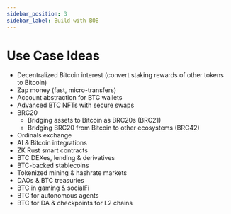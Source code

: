 ```yaml
---
sidebar_position: 3
sidebar_label: Build with BOB
---
```


# Use Case Ideas

- Decentralized Bitcoin interest (convert staking rewards of other tokens to Bitcoin)
- Zap money (fast, micro-transfers)
- Account abstraction for BTC wallets
- Advanced BTC NFTs with secure swaps
- BRC20
  - Bridging assets to Bitcoin as BRC20s (BRC21)
  - Bridging BRC20 from Bitcoin to other ecosystems (BRC42)
- Ordinals exchange
- AI & Bitcoin integrations
- ZK Rust smart contracts
- BTC DEXes, lending & derivatives
- BTC-backed stablecoins
- Tokenized mining & hashrate markets
- DAOs & BTC treasuries
- BTC in gaming & socialFi
- BTC for autonomous agents
- BTC for DA & checkpoints for L2 chains
